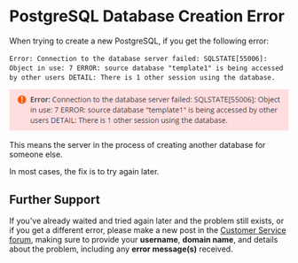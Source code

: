 # PostgreSQL Database Creation Error

When trying to create a new PostgreSQL, if you get the following error:

`Error: Connection to the database server failed: SQLSTATE[55006]: Object in use: 7 ERROR: source database "template1" is being accessed by other users DETAIL: There is 1 other session using the database.`

![](../.gitbook/assets/postgres_db_create_error.png)

This means the server in the process of creating another database for someone else.

In most cases, the fix is to try again later.

## Further Support 

If you've already waited and tried again later and the problem still exists, or if you get a different error, please make a new post in the [Customer Service forum](https://helionet.org/index/forum/45-customer-service/?do=add), making sure to provide your **username**, **domain name**, and details about the problem, including any **error message(s)** received.